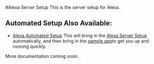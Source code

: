 #Alexa Server Setup
This is the server setup for Alexa.

## Automated Setup Also Available:
* [Alexa Automated Setup](https://github.com/joecodecreations/alexa-automation-setup)
This will bring in the [Alexa Server Setup](https://github.com/joecodecreations/alexa-server) automatically, and then bring in the [sample app](https://github.com/joecodecreations/alexa-assistant)to get you up and running quickly.


More documentation coming soon. 
